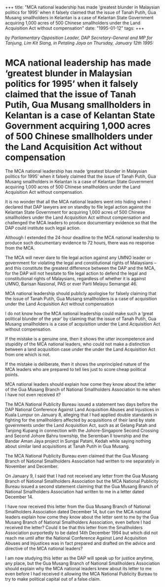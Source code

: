 +++ 
title: "MCA national leadership has made ‘greatest blunder in Malaysian politics for 1995’ when it falsely claimed that the issue of Tanah Putih, Gua Musang smallholders in Kelantan is a case of Kelantan State Government acquiring 1,000 acres of 500 Chinese smallholders under the Land Acquisition Act without compensation"
date: "1995-01-12"
tags:
+++

_by Parliamentary Opposition Leader, DAP Secretary-General and MP for Tanjung, Lim Kit Siang, in Petaling Jaya on Thursday, January 12th 1995:_

# MCA national leadership has made ‘greatest blunder in Malaysian politics for 1995’ when it falsely claimed that the issue of Tanah Putih, Gua Musang smallholders in Kelantan is a case of Kelantan State Government acquiring 1,000 acres of 500 Chinese smallholders under the Land Acquisition Act without compensation

The MCA national leadership has made ‘greatest blunder in Malaysian politics for 1995’ when it falsely claimed that the issue of Tanah Putih, Gua Musang smallholders in Kelantan is a case of Kelantan State Government acquiring 1,000 acres of 500 Chinese smallholders under the Land Acquisition Act without compensation.</u>

It is no wonder that all the MCA national leaders went into hiding when I declared that DAP lawyers are on standby to file legal action against the Kelantan State Government for acquiring 1,000 acres of 500 Chinese smallholders under the Land Acquisition Act without compensation and challenged the MCA leaders to produce documentary evidence so that the DAP could institute such legal action.

Although I extended the 24-hour deadline to the MCA national leadership to produce such documentary evidence to 72 hours, there was no response from the MCA.

The MCA will never dare to file legal action against any UMNO leader or government for violating the legal and constitutional rights of Malaysians – and this constitute the greatest difference between the DAP and the MCA, for the DAP will not hesitate to file legal action to defend the legal and constitutional rights of Malaysians, regardless of whether it is against UMNO, Barisan Nasional, PAS or ever Parti Melayu Semangat 46.

MCA national leadership should publicly apologise for falsely claiming that the issue of Tanah Putih, Gua Musang smallholders is a case of acquisition under the Land Acquisition Act without compensation

I do not know how the MCA national leadership could make such a ‘great political blunder of the year’ by claiming that the issue of Tanah Putih, Gua Musang smallholders is a case of acquisition under the Land Acquisition Act without compensation.

If the mistake is a genuine one, then it shows the utter incompetence and stupidity of the MCA national leaders, who could not make a distinction between a land acquisition case under the under the Land Acquisition Act from one which is not.

If the mistake is deliberate, then it shows the unprincipled nature of the MCA leaders who are prepared to tell lies just to score cheap political points.

MCA national leaders should explain how come they know about the letter of the Gua Musang Branch of National Smallholders Association to me when I have not even received it?

The MCA National Publicity Bureau issued a statement two days before the DAP National Conference Against Land Acquisition Abuses and Injustices in Kuala Lumpur on January 8, alleging that I had applied double standards in fighting for the smallholders affected by acquisitions of their land by state governments under the Land Acquisition Act, such as at Gelang Patah and Tanjong Kupang in connection with the Johore-Singapore Second Crossing and Second Johore Bahru township, the Seremban II township and the Bandar Aman Jaya project in Sungai Patani, Kedah while saying nothing about similar land acquisitions at Tanah Putih in Gua Musang.

The MCA National Publicity Bureau even claimed that the Gua Musang Branch of National Smallholders Association had written to me separately in November and December.

On January 9, I said that I had not received any letter from the Gua Musang Branch of National Smallholders Association but the MCA National Publicity Bureau issued a second statement claiming that the Gua Musang Branch of National Smallholders Association had written to me in a letter dated December 14.

I have now received this letter from the Gua Musang Branch of National Smallholders Association dated December 14, but can the MCA national leaders explain how come they know about the letter sent to me by the Gua Musang Branch of National Smallholders Association, even before I had received the letter? Could it be that this letter from the Smallholders Association purportedly to be dated 14th December 1994 but which did not reach me until after the National Conference Against Land Acquisition Abuses and Injustices was in fact prepared and drafted on the advice and directive of the MCA national leaders?

I am now studying this letter as the DAP will speak up for justice anytime, any place, but the Gua Musang Branch of National Smallholders Association should explain why the MCA national leaders knew about its letter to me even before I had received it allowing the MCA National Publicity Bureau to try to make political capital out of a false claim.
 
